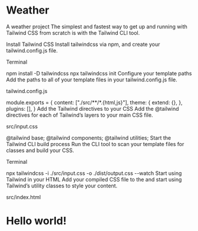 # Weather
A weather project 
The simplest and fastest way to get up and running with Tailwind CSS from scratch is with the Tailwind CLI tool.

Install Tailwind CSS
Install tailwindcss via npm, and create your tailwind.config.js file.

Terminal

npm install -D tailwindcss
npx tailwindcss init
Configure your template paths
Add the paths to all of your template files in your tailwind.config.js file.

tailwind.config.js

module.exports = {
  content: ["./src/**/*.{html,js}"],
  theme: {
    extend: {},
  },
  plugins: [],
}
Add the Tailwind directives to your CSS
Add the @tailwind directives for each of Tailwind’s layers to your main CSS file.

src/input.css

@tailwind base;
@tailwind components;
@tailwind utilities;
Start the Tailwind CLI build process
Run the CLI tool to scan your template files for classes and build your CSS.

Terminal

npx tailwindcss -i ./src/input.css -o ./dist/output.css --watch
Start using Tailwind in your HTML
Add your compiled CSS file to the <head> and start using Tailwind’s utility classes to style your content.

src/index.html

<!doctype html>
<html>
<head>
  <meta charset="UTF-8">
  <meta name="viewport" content="width=device-width, initial-scale=1.0">
  <link href="/dist/output.css" rel="stylesheet">
</head>
<body>
  <h1 class="text-3xl font-bold underline">
    Hello world!
  </h1>
</body>
</html>
